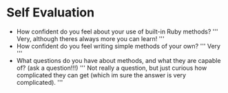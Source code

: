 # Self Evaluation

- How confident do you feel about your use of built-in Ruby methods?
''' Very, although theres always more you can learn! '''
- How confident do you feel writing simple methods of your own?
''' Very '''
- What questions do you have about methods, and what they are capable of? (ask a question!!!)
''' Not really a question, but just curious how complicated they can get (which im sure the answer is very complicated). '''

